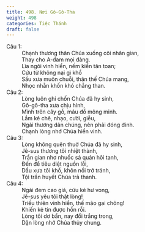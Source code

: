 ```yaml
---
title: 498. Nơi Gô-Gô-Tha
weight: 498
categories: Tiệc Thánh
draft: false
---
```

<dl><dt>Câu 1:</dt><dd data-verse="1">Chạnh thương thân Chúa xuống cõi nhân gian, <br/>Thay cho A-đam mọi đàng. <br/>Lìa ngôi vinh hiển, nếm kiển tân toan; <br/>Cứu tử không nại gì khổ <br/>Sầu xưa muôn chuỗi, thân thế Chúa mang, <br/>Nhọc nhằn khốn khó chẳng than. </dd><dt>Câu 2:</dt><dd data-verse="2">Lòng luôn ghi chốn Chúa đã hy sinh, <br/>Gô-gô-tha xưa chịu hình, <br/>Mình trên cây gỗ, máu đổ mông minh. <br/>Lắm kẻ chê, nhạo, cười, giễu, <br/>Ngài thương dân chúng, nên phải đóng đinh. <br/>Chạnh lòng nhớ Chúa hiển vinh. </dd><dt>Câu 3:</dt><dd data-verse="3">Lòng không quên thuở Chúa đã hy sinh, <br/>Jê-sus thương tôi nhiệt thành, <br/>Trần gian nhơ nhuốc sá quản hôi tanh, <br/>Đến để tiêu diệt nguồn lỗi, <br/>Dầu xưa tôi khổ, khôn nổi trớ tránh, <br/>Tội trần huyết Chúa trả thanh. </dd><dt>Câu 4:</dt><dd data-verse="4">Ngài đem cao giá, cứu kẻ hư vong, <br/>Jê-sus yêu tôi thật lòng! <br/>Triều thiên vinh hiển, thế mão gai chông! <br/>Khiến kẻ tin được hồn rỗi. <br/>Lòng tôi dơ bẩn, nay đổi trắng trong, <br/>Dặn lòng nhớ Chúa thủy chung. </dd></dl>